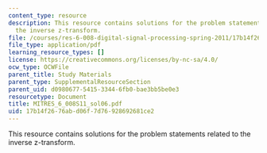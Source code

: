 ```yaml
---
content_type: resource
description: This resource contains solutions for the problem statements related to
  the inverse z-transform.
file: /courses/res-6-008-digital-signal-processing-spring-2011/17b14f2676abd06f7d76928692681ce2_MITRES_6_008S11_sol06.pdf
file_type: application/pdf
learning_resource_types: []
license: https://creativecommons.org/licenses/by-nc-sa/4.0/
ocw_type: OCWFile
parent_title: Study Materials
parent_type: SupplementalResourceSection
parent_uid: d0980677-5415-3344-6fb0-bae3bb5be0e3
resourcetype: Document
title: MITRES_6_008S11_sol06.pdf
uid: 17b14f26-76ab-d06f-7d76-928692681ce2
---
```

This resource contains solutions for the problem statements related to the inverse z-transform.
